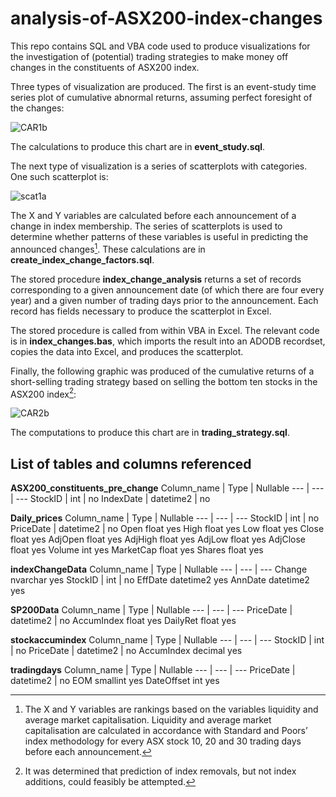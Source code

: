 # analysis-of-ASX200-index-changes
This repo contains SQL and VBA code used to produce visualizations for the investigation of (potential) trading strategies
to make money off changes in the constituents of ASX200 index.

Three types of visualization are produced. The first is an event-study time series plot of cumulative abnormal returns, assuming perfect foresight of the changes: 

![CAR1b](https://user-images.githubusercontent.com/65940824/197307348-b53b997a-8a84-46d1-9822-dad4377b3edf.png)

The calculations to produce this chart are in **event_study.sql**.

The next type of visualization is a series of scatterplots with categories. One such scatterplot is:

![scat1a](https://user-images.githubusercontent.com/65940824/197311539-34b2a393-0a51-4741-aafc-5e343f9594f0.png)

 
The X and Y variables are calculated before each announcement of a change in index membership. The series of scatterplots is used to determine whether patterns of these variables is useful in predicting the announced changes[^1]. These calculations are in **create_index_change_factors.sql**.

The stored procedure **index_change_analysis** returns a set of records corresponding to a given announcement date (of which there are four every year) and a given number of trading days prior to the announcement. Each record has fields necessary to produce the scatterplot in Excel.

The stored procedure is called from within VBA in Excel. The relevant code is in **index_changes.bas**, which imports the result into an ADODB recordset, copies the data into Excel, and produces the scatterplot.

Finally, the following graphic was produced of the cumulative returns of a short-selling trading strategy based on selling the bottom ten stocks in the ASX200 index[^2]:

![CAR2b](https://user-images.githubusercontent.com/65940824/197314706-44bbab05-62c3-4947-8ba3-122a2ca365c3.png)

The computations to produce this chart are in **trading_strategy.sql**.

## List of tables and columns referenced

**ASX200_constituents_pre_change**
Column_name | Type | Nullable
--- | --- | ---
StockID |	int |	no
IndexDate	| datetime2 |	no

**Daily_prices**
Column_name | Type | Nullable
--- | --- | ---
StockID |	int |	no
PriceDate	| datetime2 |	no
Open	float	yes
High	float	yes
Low	float	yes
Close	float	yes
AdjOpen	float	yes
AdjHigh	float	yes
AdjLow	float	yes
AdjClose	float	yes
Volume	int	yes
MarketCap	float	yes
Shares	float	yes

**indexChangeData**
Column_name | Type | Nullable
--- | --- | ---
Change	nvarchar	yes
StockID |	int |	no
EffDate	datetime2	yes
AnnDate	datetime2	yes

**SP200Data**
Column_name | Type | Nullable
--- | --- | ---
PriceDate	| datetime2 |	no
AccumIndex	float	yes
DailyRet	float	yes

**stockaccumindex**
Column_name | Type | Nullable
--- | --- | ---
StockID |	int |	no
PriceDate	| datetime2 |	no
AccumIndex	decimal	yes

**tradingdays**
Column_name | Type | Nullable
--- | --- | ---
PriceDate	| datetime2 |	no
EOM	smallint	yes
DateOffset	int	yes

[^1]: The X and Y variables are rankings based on the variables liquidity and average market capitalisation. Liquidity and average market capitalisation are calculated in accordance with Standard and Poors’ index methodology for every ASX stock 10, 20 and 30 trading days before each announcement.
[^2]: It was determined that prediction of index removals, but not index additions, could feasibly be attempted.
